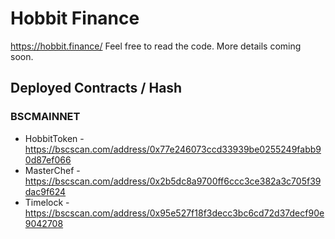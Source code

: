 # Hobbit Finance

https://hobbit.finance/ Feel free to read the code. More details coming soon.

## Deployed Contracts / Hash

### BSCMAINNET

- HobbitToken - https://bscscan.com/address/0x77e246073ccd33939be0255249fabb90d87ef066
- MasterChef - https://bscscan.com/address/0x2b5dc8a9700ff6ccc3ce382a3c705f39dac9f624
- Timelock - https://bscscan.com/address/0x95e527f18f3decc3bc6cd72d37decf90e9042708
